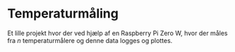 # Temperaturmåling

Et lille projekt hvor der ved hjælp af en Raspberry Pi Zero W, hvor der måles fra $n$ temperaturmålere og denne data logges og plottes.